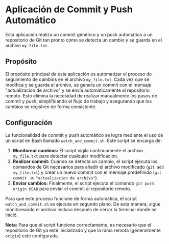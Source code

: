 # Aplicación de Commit y Push Automático

Esta aplicación realiza un commit genérico y un push automático a un repositorio de Git tan pronto como se detecta un cambio y se guarda en el archivo `my_file.txt`.

## Propósito

El propósito principal de esta aplicación es automatizar el proceso de seguimiento de cambios en el archivo `my_file.txt`. Cada vez que se modifica y se guarda el archivo, se genera un commit con el mensaje "actualizacion de archivo" y se envía automáticamente al repositorio remoto. Esto elimina la necesidad de realizar manualmente los pasos de commit y push, simplificando el flujo de trabajo y asegurando que los cambios se registren de forma consistente.

## Configuración

La funcionalidad de commit y push automático se logra mediante el uso de un script en Bash llamado `watch_and_commit.sh`. Este script se encarga de:

1. **Monitorear cambios:** El script vigila continuamente el archivo `my_file.txt` para detectar cualquier modificación.
2. **Realizar commit:** Cuando se detecta un cambio, el script ejecuta los comandos de Git necesarios para añadir el archivo modificado (`git add my_file.txt`) y crear un nuevo commit con el mensaje predefinido (`git commit -m "actualizacion de archivo"`).
3. **Enviar cambios:** Finalmente, el script ejecuta el comando `git push origin HEAD` para enviar el commit al repositorio remoto.

Para que este proceso funcione de forma automática, el script `watch_and_commit.sh` se ejecuta en segundo plano. De esta manera, sigue monitoreando el archivo incluso después de cerrar la terminal donde se inició.

**Nota:** Para que el script funcione correctamente, es necesario que el repositorio de Git ya esté inicializado y que la rama remota (generalmente `origin`) esté configurada.